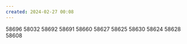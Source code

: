 ```yaml
---
created: 2024-02-27 00:08
---
```

58696
58032
58692
58691
58660
58627
58625
58630
58624
58628
58608






